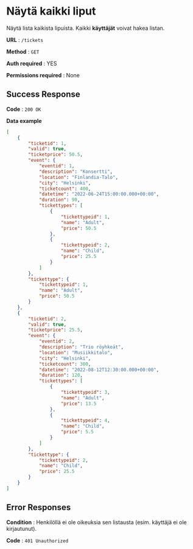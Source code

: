 # Näytä kaikki liput

Näytä lista kaikista lipuista. Kaikki **käyttäjät** voivat hakea listan.

**URL** : `/tickets`

**Method** : `GET`

**Auth required** : YES

**Permissions required** : None

## Success Response

**Code** : `200 OK`

**Data example** 

```json
[
    {
        "ticketid": 1,
        "valid": true,
        "ticketprice": 50.5,
        "event": {
            "eventid": 1,
            "description": "Konsertti",
            "location": "Finlandia-Talo",
            "city": "Helsinki",
            "ticketcount": 400,
            "datetime": "2022-06-24T15:00:00.000+00:00",
            "duration": 90,
            "tickettypes": [
                {
                    "tickettypeid": 1,
                    "name": "Adult",
                    "price": 50.5
                },
                {
                    "tickettypeid": 2,
                    "name": "Child",
                    "price": 25.5
                }
            ]
        },
        "tickettype": {
            "tickettypeid": 1,
            "name": "Adult",
            "price": 50.5
        }
    },
    {
        "ticketid": 2,
        "valid": true,
        "ticketprice": 25.5,
        "event": {
            "eventid": 2,
            "description": "Trio röyhkeät",
            "location": "Musiikkitalo",
            "city": "Helsinki",
            "ticketcount": 300,
            "datetime": "2022-08-12T12:30:00.000+00:00",
            "duration": 120,
            "tickettypes": [
                {
                    "tickettypeid": 3,
                    "name": "Adult",
                    "price": 13.5
                },
                {
                    "tickettypeid": 4,
                    "name": "Child",
                    "price": 5.5
                }
            ]
        },
        "tickettype": {
            "tickettypeid": 2,
            "name": "Child",
            "price": 25.5
        }
    }
]
```
## Error Responses

**Condition** : Henkilöllä ei ole oikeuksia sen listausta (esim. käyttäjä ei ole kirjautunut).

**Code** : `401 Unauthorized`